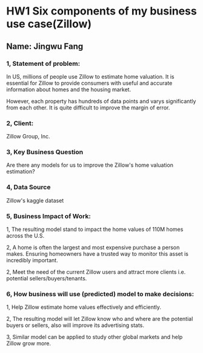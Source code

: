 # HW1 Six components of my business use case(Zillow)

## Name: Jingwu Fang



### 1, Statement of problem:

In US, millions of people use Zillow to estimate home valuation. It is essential for Zillow to provide consumers with useful and accurate information about homes and the housing market.

However, each property has hundreds of data points and varys significantly from each other. It is quite difficult to improve the margin of error. 

### 2, Client:

Zillow Group, Inc.

### 3, Key Business Question

Are there any models for us to improve the Zillow's home valuation estimation?

### 4, Data Source

Zillow's kaggle dataset

### 5, Business Impact of Work:

1, The resulting model stand to impact the home values of 110M homes across the U.S.

2, A home is often the largest and most expensive purchase a person makes. Ensuring homeowners have a trusted way to monitor this asset is incredibly important. 

2, Meet the need of the current Zillow users and attract more clients i.e. potential sellers/buyers/tenants.


### 6, How business will use (predicted) model to make decisions:

1, Help Zillow estimate home values effectively and efficiently.

2, The resulting model will let Zillow know who and where are the potential buyers or sellers, also will improve its advertising stats.

3, Similar model can be applied to study other global markets and help Zillow grow more.

